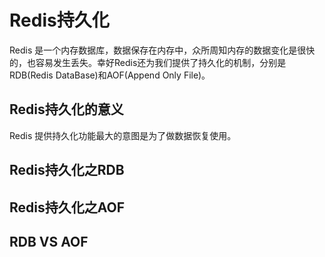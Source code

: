 # Redis持久化

Redis 是一个内存数据库，数据保存在内存中，众所周知内存的数据变化是很快的，也容易发生丢失。幸好Redis还为我们提供了持久化的机制，分别是RDB(Redis DataBase)和AOF(Append Only File)。

## Redis持久化的意义

Redis 提供持久化功能最大的意图是为了做数据恢复使用。

## Redis持久化之RDB

## Redis持久化之AOF

## RDB VS AOF

